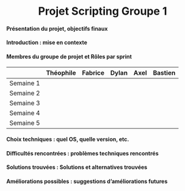 <div align="center"><H1> Projet Scripting Groupe 1 </H1></div>

#### Présentation du projet, objectifs finaux



#### Introduction : mise en contexte



#### Membres du groupe de projet et Rôles par sprint

| | Théophile | Fabrice | Dylan | Axel | Bastien |
| :-: | :-: | :-: | :-: | :-: | :-: |
| Semaine 1 | 
| Semaine 2 | 
| Semaine 3 |
| Semaine 4 |
| Semaine 5 |

#### Choix techniques : quel OS, quelle version, etc.



#### Difficultés rencontrées : problèmes techniques rencontrés



#### Solutions trouvées : Solutions et alternatives trouvées



#### Améliorations possibles : suggestions d’améliorations futures
